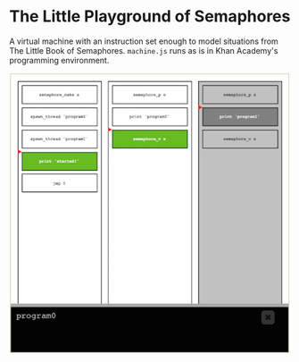 The Little Playground of Semaphores
===================================

A virtual machine with an instruction set enough to model situations from The Little Book of Semaphores. `machine.js` runs as is in Khan Academy's programming environment.

![Two threads and a mutex](https://github.com/tomabuct/LittlePlaygroundOfSemaphores/blob/master/mutex.png)

